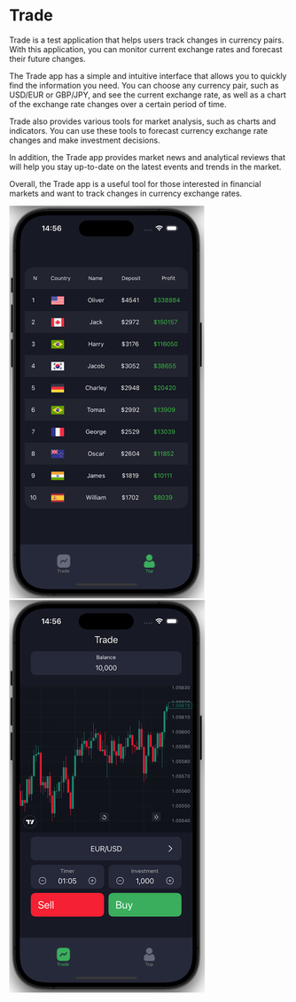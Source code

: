 # Trade
Trade is a test application that helps users track changes in currency pairs. With this application, you can monitor current exchange rates and forecast their future changes.

The Trade app has a simple and intuitive interface that allows you to quickly find the information you need. You can choose any currency pair, such as USD/EUR or GBP/JPY, and see the current exchange rate, as well as a chart of the exchange rate changes over a certain period of time.

Trade also provides various tools for market analysis, such as charts and indicators. You can use these tools to forecast currency exchange rate changes and make investment decisions.

In addition, the Trade app provides market news and analytical reviews that will help you stay up-to-date on the latest events and trends in the market.

Overall, the Trade app is a useful tool for those interested in financial markets and want to track changes in currency exchange rates.

![Image alt](https://github.com/baranov89/Trade/blob/main/Trade1.png)
![Image alt](https://github.com/baranov89/Trade/blob/main/Trade2.png)
